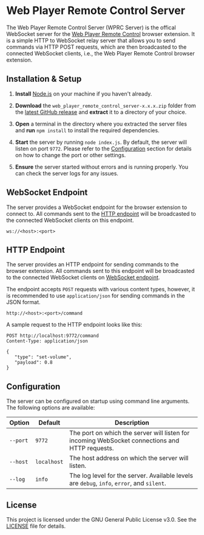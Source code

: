 # Web Player Remote Control Server

The Web Player Remote Control Server (WPRC Server) is the offical WebSocket server for the [Web Player Remote Control](https://github.com/shft5410/web_player_remote_control) browser extension.
It is a simple HTTP to WebSocket relay server that allows you to send commands via HTTP POST requests, which are then broadcasted to the connected WebSocket clients, i.e., the Web Player Remote Control browser extension.

## Installation & Setup

1. **Install** [Node.js](https://nodejs.org/) on your machine if you haven't already.

2. **Download** the `web_player_remote_control_server-x.x.x.zip` folder from the [latest GitHub release](https://github.com/shft5410/web_player_remote_control_server/releases/latest) and **extract** it to a directory of your choice.

3. **Open** a terminal in the directory where you extracted the server files and **run** `npm install` to install the required dependencies.

4. **Start** the server by running `node index.js`.
   By default, the server will listen on port `9772`.
   Please refer to the [Configuration](#configuration) section for details on how to change the port or other settings.

5. **Ensure** the server started without errors and is running properly. You can check the server logs for any issues.

## WebSocket Endpoint

The server provides a WebSocket endpoint for the browser extension to connect to.
All commands sent to the [HTTP endpoint](#http-endpoint) will be broadcasted to the connected WebSocket clients on this endpoint.

```
ws://<host>:<port>
```

## HTTP Endpoint

The server provides an HTTP endpoint for sending commands to the browser extension.
All commands sent to this endpoint will be broadcasted to the connected WebSocket clients on [WebSocket endpoint](#websocket-endpoint).

The endpoint accepts `POST` requests with various content types, however, it is recommended to use `application/json` for sending commands in the JSON format.

```
http://<host>:<port>/command
```

A sample request to the HTTP endpoint looks like this:

```http
POST http://localhost:9772/command
Content-Type: application/json

{
   "type": "set-volume",
   "payload": 0.8
}
```

## Configuration

The server can be configured on startup using command line arguments.
The following options are available:

| Option   | Default     | Description                                                                                    |
| -------- | ----------- | ---------------------------------------------------------------------------------------------- |
| `--port` | `9772`      | The port on which the server will listen for incoming WebSocket connections and HTTP requests. |
| `--host` | `localhost` | The host address on which the server will listen.                                              |
| `--log`  | `info`      | The log level for the server. Available levels are `debug`, `info`, `error`, and `silent`.     |

## License

This project is licensed under the GNU General Public License v3.0.
See the [LICENSE](./LICENSE) file for details.
